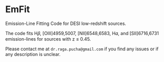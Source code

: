 # EmFit
Emission-Line Fitting Code for DESI low-redshift sources.

The code fits H𝛽, [OIII]4959,5007, [NII]6548,6583, H𝛼, and [SII]6716,6731 emission-lines for sources with z ≤ 0.45.

Please contact me at `dr.raga.pucha@gmail.com` if you find any issues or if any description is unclear.
